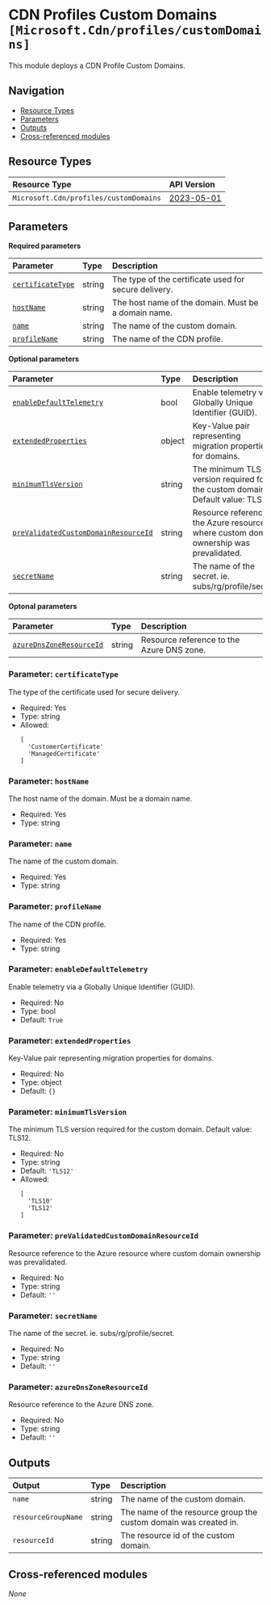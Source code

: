 # CDN Profiles Custom Domains `[Microsoft.Cdn/profiles/customDomains]`

This module deploys a CDN Profile Custom Domains.

## Navigation

- [Resource Types](#Resource-Types)
- [Parameters](#Parameters)
- [Outputs](#Outputs)
- [Cross-referenced modules](#Cross-referenced-modules)

## Resource Types

| Resource Type | API Version |
| :-- | :-- |
| `Microsoft.Cdn/profiles/customDomains` | [2023-05-01](https://learn.microsoft.com/en-us/azure/templates/Microsoft.Cdn/profiles/customDomains) |

## Parameters

**Required parameters**

| Parameter | Type | Description |
| :-- | :-- | :-- |
| [`certificateType`](#parameter-certificatetype) | string | The type of the certificate used for secure delivery. |
| [`hostName`](#parameter-hostname) | string | The host name of the domain. Must be a domain name. |
| [`name`](#parameter-name) | string | The name of the custom domain. |
| [`profileName`](#parameter-profilename) | string | The name of the CDN profile. |

**Optional parameters**

| Parameter | Type | Description |
| :-- | :-- | :-- |
| [`enableDefaultTelemetry`](#parameter-enabledefaulttelemetry) | bool | Enable telemetry via a Globally Unique Identifier (GUID). |
| [`extendedProperties`](#parameter-extendedproperties) | object | Key-Value pair representing migration properties for domains. |
| [`minimumTlsVersion`](#parameter-minimumtlsversion) | string | The minimum TLS version required for the custom domain. Default value: TLS12. |
| [`preValidatedCustomDomainResourceId`](#parameter-prevalidatedcustomdomainresourceid) | string | Resource reference to the Azure resource where custom domain ownership was prevalidated. |
| [`secretName`](#parameter-secretname) | string | The name of the secret. ie. subs/rg/profile/secret. |

**Optonal parameters**

| Parameter | Type | Description |
| :-- | :-- | :-- |
| [`azureDnsZoneResourceId`](#parameter-azurednszoneresourceid) | string | Resource reference to the Azure DNS zone. |

### Parameter: `certificateType`

The type of the certificate used for secure delivery.

- Required: Yes
- Type: string
- Allowed:
  ```Bicep
  [
    'CustomerCertificate'
    'ManagedCertificate'
  ]
  ```

### Parameter: `hostName`

The host name of the domain. Must be a domain name.

- Required: Yes
- Type: string

### Parameter: `name`

The name of the custom domain.

- Required: Yes
- Type: string

### Parameter: `profileName`

The name of the CDN profile.

- Required: Yes
- Type: string

### Parameter: `enableDefaultTelemetry`

Enable telemetry via a Globally Unique Identifier (GUID).

- Required: No
- Type: bool
- Default: `True`

### Parameter: `extendedProperties`

Key-Value pair representing migration properties for domains.

- Required: No
- Type: object
- Default: `{}`

### Parameter: `minimumTlsVersion`

The minimum TLS version required for the custom domain. Default value: TLS12.

- Required: No
- Type: string
- Default: `'TLS12'`
- Allowed:
  ```Bicep
  [
    'TLS10'
    'TLS12'
  ]
  ```

### Parameter: `preValidatedCustomDomainResourceId`

Resource reference to the Azure resource where custom domain ownership was prevalidated.

- Required: No
- Type: string
- Default: `''`

### Parameter: `secretName`

The name of the secret. ie. subs/rg/profile/secret.

- Required: No
- Type: string
- Default: `''`

### Parameter: `azureDnsZoneResourceId`

Resource reference to the Azure DNS zone.

- Required: No
- Type: string
- Default: `''`


## Outputs

| Output | Type | Description |
| :-- | :-- | :-- |
| `name` | string | The name of the custom domain. |
| `resourceGroupName` | string | The name of the resource group the custom domain was created in. |
| `resourceId` | string | The resource id of the custom domain. |

## Cross-referenced modules

_None_
